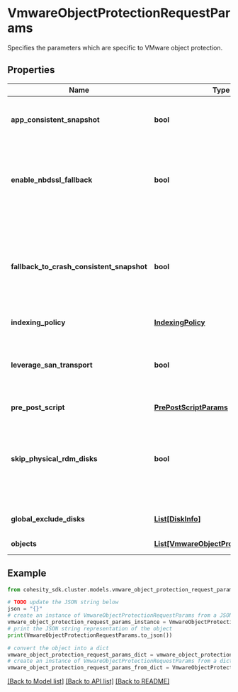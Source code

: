 # VmwareObjectProtectionRequestParams

Specifies the parameters which are specific to VMware object protection.

## Properties

Name | Type | Description | Notes
------------ | ------------- | ------------- | -------------
**app_consistent_snapshot** | **bool** | Specifies whether or not to quiesce apps and the file system in order to take app consistent snapshots. | [optional] 
**enable_nbdssl_fallback** | **bool** | If this field is set to true and SAN transport backup fails, then backup will fallback to use NBDSSL transport. This field only applies if &#39;leverageSanTransport&#39; is set to true. | [optional] 
**fallback_to_crash_consistent_snapshot** | **bool** | Specifies whether or not to fallback to a crash consistent snapshot in the event that an app consistent snapshot fails. This parameter defaults to true and only changes the behavior of the operation if &#39;appConsistentSnapshot&#39; is set to &#39;true&#39;. | [optional] 
**indexing_policy** | [**IndexingPolicy**](IndexingPolicy.md) |  | [optional] 
**leverage_san_transport** | **bool** | If this field is set to true, then the backup for the objects will be performed using dedicated storage area network (SAN) instead of LAN or managment network. | [optional] 
**pre_post_script** | [**PrePostScriptParams**](PrePostScriptParams.md) |  | [optional] 
**skip_physical_rdm_disks** | **bool** | Specifies whether or not to skip backing up physical RDM disks. Physical RDM disks cannot be backed up, so if you attempt to backup a VM with physical RDM disks and this value is set to &#39;false&#39;, then those VM backups will fail. | [optional] 
**global_exclude_disks** | [**List[DiskInfo]**](DiskInfo.md) | Specifies a list of disks to exclude from the backup. | [optional] 
**objects** | [**List[VmwareObjectProtectionRequest]**](VmwareObjectProtectionRequest.md) | Specifies the objects to include in the backup. | 

## Example

```python
from cohesity_sdk.cluster.models.vmware_object_protection_request_params import VmwareObjectProtectionRequestParams

# TODO update the JSON string below
json = "{}"
# create an instance of VmwareObjectProtectionRequestParams from a JSON string
vmware_object_protection_request_params_instance = VmwareObjectProtectionRequestParams.from_json(json)
# print the JSON string representation of the object
print(VmwareObjectProtectionRequestParams.to_json())

# convert the object into a dict
vmware_object_protection_request_params_dict = vmware_object_protection_request_params_instance.to_dict()
# create an instance of VmwareObjectProtectionRequestParams from a dict
vmware_object_protection_request_params_from_dict = VmwareObjectProtectionRequestParams.from_dict(vmware_object_protection_request_params_dict)
```
[[Back to Model list]](../README.md#documentation-for-models) [[Back to API list]](../README.md#documentation-for-api-endpoints) [[Back to README]](../README.md)


